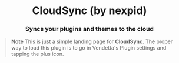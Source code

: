 <div align="center">
    <h1>CloudSync (by nexpid)</h1>
    <h3>Syncs your plugins and themes to the cloud</h3>
</div>

> **Note**
> This is just a simple landing page for **CloudSync**. The proper way to load this plugin is to go in Vendetta's Plugin settings and tapping the plus icon.
